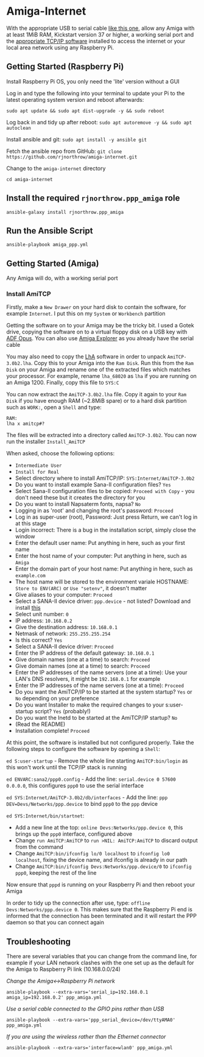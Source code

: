 # Amiga-Internet

With the appropriate USB to serial cable [like this one](https://plugable.com/products/pl2303-db9/), allow any Amiga with at least 1MiB RAM, Kickstart version 37 or higher, a working serial port and the [appropriate TCP/IP software](http://aminet.net/comm/net/AmiTCP-bin-30b2.lha) installed to access the internet or your local area network using any Raspberry Pi.

## Getting Started (Raspberry Pi)

Install Raspberry Pi OS, you only need the 'lite' version without a GUI

Log in and type the following into your terminal to update your Pi to the latest operating system version and reboot afterwards:
```
sudo apt update && sudo apt dist-upgrade -y && sudo reboot
```

Log back in and tidy up after reboot:
`sudo apt autoremove -y && sudo apt autoclean`

Install ansible and git:
`sudo apt install -y ansible git`

Fetch the ansible repo from GitHub:
`git clone https://github.com/rjnorthrow/amiga-internet.git`

Change to the `amiga-internet` directory

`cd amiga-internet`

## Install the required `rjnorthrow.ppp_amiga` role
`ansible-galaxy install rjnorthrow.ppp_amiga`

## Run the Ansible Script
`ansible-playbook amiga_ppp.yml`


## Getting Started (Amiga)

Any Amiga will do, with a working serial port

### Install AmiTCP

Firstly, make a `New Drawer` on your hard disk to contain the software, for example `Internet`. I put this on my `System` or `Workbench` partition

Getting the software on to your Amiga may be the tricky bit. I used a Gotek drive, copying the software on to a virtual floppy disk on a USB key with [ADF Opus](http://adfopus.sourceforge.net/). You can also use [Amiga Explorer](https://www.amigaforever.com/ae/) as you already have the serial cable

You may also need to copy the [LhA](http://aminet.net/util/arc/lha.run) software in order to unpack `AmiTCP-3.0b2.lha`. Copy this to your Amiga into the `Ram Disk`. Run this from the `Ram Disk` on your Amiga and rename one of the extracted files which matches your processor. For example, rename `lha_68020` as `lha` if you are running on an Amiga 1200. Finally, copy this file to `SYS:C`

You can now extract the `AmiTCP-3.0b2.lha` file. Copy it again to your `Ram Disk` if you have enough RAM (~2.8MiB spare) or to a hard disk partition such as `WORK:`, open a `Shell` and type:
```
RAM:
lha x amitcp#?
```
The files will be extracted into a directory called `AmiTCP-3.0b2`. You can now run the installer `Install_AmiTCP`

When asked, choose the following options:
* `Intermediate User`
* `Install for Real`
* Select directory where to install AmiTCP/IP: `SYS:Internet/AmiTCP-3.0b2`
* Do you want to install example Sana-II configuration files? `Yes`
* Select Sana-II configuration files to be copied: `Proceed with Copy` - you don't need these but it creates the directory for you
* Do you want to install Napsaterm fonts, napsa? `No`
* Logging in as 'root' and changing the root's password: `Proceed`
* Log in as super-user (root), Password: Just press Return, we can't log in at this stage
* Login incorrect: There is a bug in the installation script, simply close the window
* Enter the default user name: Put anything in here, such as your first name
* Enter the host name of your computer: Put anything in here, such as `Amiga`
* Enter the domain part of your host name: Put anything in here, such as `example.com`
* The host name will be stored to the environment variale HOSTNAME: `Store to ENV(ARC)` or `Use "setenv"`, it doesn't matter
* Give aliases to your computer: `Proceed`
* Select a SANA-II device driver: `ppp.device` - not listed? Download and install [this](http://m68k.aminet.net/comm/net/PPP1_45.lha)
* Select unit number: `0`
* IP address: `10.168.0.2`
* Give the destination address: `10.168.0.1`
* Netmask of network: `255.255.255.254`
* Is this correct? `Yes`
* Select a SANA-II device driver: `Proceed`
* Enter the IP address of the default gateway: `10.168.0.1`
* Give domain names (one at a time) to search: `Proceed`
* Give domain names (one at a time) to search: `Proceed`
* Enter the IP addresses of the name servers (one at a time): Use your LAN's DNS resolvers, it might be `192.168.0.1` for example
* Enter the IP addresses of the name servers (one at a time): `Proceed`
* Do you want the AmiTCP/IP to be started at the system startup? `Yes` or `No` depending on your preference
* Do you want Installer to make the required changes to your s:user-startup script? `Yes` (probably!)
* Do you want the Inetd to be started at the AmiTCP/IP startup? `No`
* (Read the README)
* Installation complete! `Proceed`

At this point, the software is installed but not configured properly. Take the following steps to configure the software by opening a `Shell`:

`ed S:user-startup` - Remove the whole line starting `AmiTCP:bin/login` as this won't work until the TCP/IP stack is running

`ed ENVARC:sana2/ppp0.config` - Add the line: `serial.device 0 57600 0.0.0.0`, this configures `ppp0` to use the serial interface

`ed SYS:Internet/AmiTCP-3.0b2/db/interfaces` - Add the line: `ppp DEV=Devs/Networks/ppp.device` to bind `ppp0` to the `ppp` device

`ed SYS:Internet/bin/startnet`:
* Add a new line at the top: `online Devs:Networks/ppp.device 0`, this brings up the `ppp0` interface, configured above
* Change `run AmiTCP:AmiTCP` to `run >NIL: AmiTCP:AmiTCP` to discard output from the command
* Change `AmiTCP:bin/ifconfig lo/0 localhost` to `ifconfig lo0 localhost`, fixing the device name, and ifconfig is already in our path
* Change `AmiTCP:bin/ifconfig Devs:Networks/ppp.device/0` to `ifconfig ppp0`, keeping the rest of the line

Now ensure that `pppd` is running on your Raspberry Pi and then reboot your Amiga

In order to tidy up the connection after use, type: `offline Devs:Networks/ppp.device 0`. This makes sure that the Raspberry Pi end is informed that the connection has been terminated and it will restart the PPP daemon so that you can connect again


## Troubleshooting

There are several variables that you can change from the command line, for example if your LAN network clashes with the one set up as the default for the Amiga to Raspberry Pi link (10.168.0.0/24)

*Change the Amiga<->Raspberry Pi network*

`ansible-playbook --extra-vars='serial_ip=192.168.0.1 amiga_ip=192.168.0.2' ppp_amiga.yml`

*Use a serial cable connected to the GPIO pins rather than USB*

`ansible-playbook --extra-vars='ppp_serial_device=/dev/ttyAMA0' ppp_amiga.yml`

*If you are using the wireless rather than the Ethernet connector*

`ansible-playbook --extra-vars='interface=wlan0' ppp_amiga.yml`
